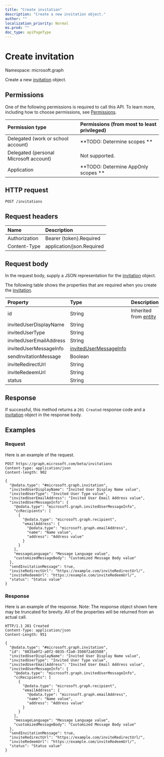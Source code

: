 ```yaml
---
title: "Create invitation"
description: "Create a new invitation object."
author: ""
localization_priority: Normal
ms.prod: ""
doc_type: apiPageType
---
```


# Create invitation

Namespace: microsoft.graph

Create a new [invitation](../resources/invitation.md) object.

## Permissions
One of the following permissions is required to call this API. To learn more, including how to choose permissions, see [Permissions](/concepts/permissions-reference.md).

|Permission type|Permissions (from most to least privileged)|
|:---|:---|
|Delegated (work or school account)|**TODO: Determine scopes **|
|Delegated (personal Microsoft account)|Not supported.|
|Application|**TODO: Determine AppOnly scopes **|

## HTTP request
<!-- {
  "blockType": "ignored"
}
-->
``` http
POST /invitations
```

## Request headers
|Name|Description|
|:---|:---|
|Authorization|Bearer {token}.Required|
|Content-Type|application/json.Required|

## Request body
In the request body, supply a JSON representation for the [invitation](../resources/invitation.md) object.

The following table shows the properties that are required when you create the [invitation](../resources/invitation.md).

|Property|Type|Description|
|:---|:---|:---|
|id|String| Inherited from [entity](../resources/entity.md)|
|invitedUserDisplayName|String||
|invitedUserType|String||
|invitedUserEmailAddress|String||
|invitedUserMessageInfo|[invitedUserMessageInfo](../resources/invitedusermessageinfo.md)||
|sendInvitationMessage|Boolean||
|inviteRedirectUrl|String||
|inviteRedeemUrl|String||
|status|String||



## Response
If successful, this method returns a `201 Created` response code and a [invitation](../resources/invitation.md) object in the response body.

## Examples

### Request
Here is an example of the request.
<!-- {
  "blockType": "request",
  "name": "create_invitation_from_invitations"
}
-->
``` http
POST https://graph.microsoft.com/beta/invitations
Content-type: application/json
Content-length: 902

{
  "@odata.type": "#microsoft.graph.invitation",
  "invitedUserDisplayName": "Invited User Display Name value",
  "invitedUserType": "Invited User Type value",
  "invitedUserEmailAddress": "Invited User Email Address value",
  "invitedUserMessageInfo": {
    "@odata.type": "microsoft.graph.invitedUserMessageInfo",
    "ccRecipients": [
      {
        "@odata.type": "microsoft.graph.recipient",
        "emailAddress": {
          "@odata.type": "microsoft.graph.emailAddress",
          "name": "Name value",
          "address": "Address value"
        }
      }
    ],
    "messageLanguage": "Message Language value",
    "customizedMessageBody": "Customized Message Body value"
  },
  "sendInvitationMessage": true,
  "inviteRedirectUrl": "https://example.com/inviteRedirectUrl/",
  "inviteRedeemUrl": "https://example.com/inviteRedeemUrl/",
  "status": "Status value"
}
```

### Response
Here is an example of the response. Note: The response object shown here may be truncated for brevity. All of the properties will be returned from an actual call.
<!-- {
  "blockType": "response",
  "truncated": true,
  "@odata.type": "microsoft.graph.invitation"
}
-->
``` http
HTTP/1.1 201 Created
Content-Type: application/json
Content-Length: 951

{
  "@odata.type": "#microsoft.graph.invitation",
  "id": "0835a0f2-a0f2-0835-f2a0-3508f2a03508",
  "invitedUserDisplayName": "Invited User Display Name value",
  "invitedUserType": "Invited User Type value",
  "invitedUserEmailAddress": "Invited User Email Address value",
  "invitedUserMessageInfo": {
    "@odata.type": "microsoft.graph.invitedUserMessageInfo",
    "ccRecipients": [
      {
        "@odata.type": "microsoft.graph.recipient",
        "emailAddress": {
          "@odata.type": "microsoft.graph.emailAddress",
          "name": "Name value",
          "address": "Address value"
        }
      }
    ],
    "messageLanguage": "Message Language value",
    "customizedMessageBody": "Customized Message Body value"
  },
  "sendInvitationMessage": true,
  "inviteRedirectUrl": "https://example.com/inviteRedirectUrl/",
  "inviteRedeemUrl": "https://example.com/inviteRedeemUrl/",
  "status": "Status value"
}
```

